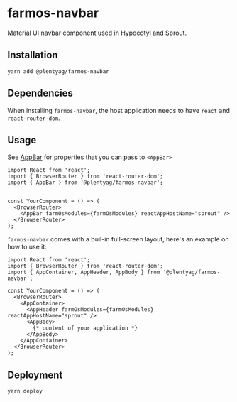 # farmos-navbar

Material UI navbar component used in Hypocotyl and Sprout.

## Installation

```
yarn add @plentyag/farmos-navbar
```

## Dependencies

When installing `farmos-navbar`, the host application needs to have `react` and `react-router-dom`.

## Usage

See [AppBar](src/components/app-bar/index.tsx#L34) for properties that you can pass to `<AppBar>`

```
import React from 'react';
import { BrowserRouter } from 'react-router-dom';
import { AppBar } from '@plentyag/farmos-navbar';


const YourComponent = () => (
  <BrowserRouter>
    <AppBar farmOsModules={farmOsModules} reactAppHostName="sprout" />
  </BrowserRouter>
);
```

`farmos-navbar` comes with a buil-in full-screen layout, here's an example on how to use it:

```
import React from 'react';
import { BrowserRouter } from 'react-router-dom';
import { AppContainer, AppHeader, AppBody } from '@plentyag/farmos-navbar';

const YourComponent = () => (
  <BrowserRouter>
    <AppContainer>
      <AppHeader farmOsModules={farmOsModules} reactAppHostName="sprout" />
      <AppBody>
        {* content of your application *}
      </AppBody>
    </AppContainer>
  </BrowserRouter>
);
```

## Deployment

```
yarn deploy
```

